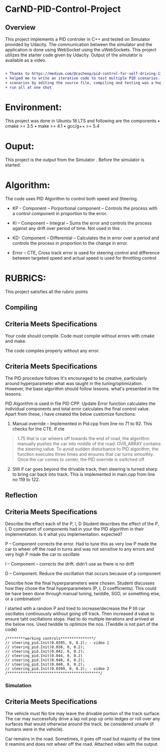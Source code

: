 # CarND-PID-Control-Project

## Overview

This project implements a PID controler in C++ and tested on Simulator provided by Udacity. The
communication between the simulator and the application is done using WebSocket using the
uWebSockets. This project utilizes the starter code given by Udacity. Output of the simulator is
available as a video.

```diff

+ Thanks to https://medium.com/@cacheop/pid-control-for-self-driving-1128b42ab2dd. It
+ helped me to write an iterative code to test multiple PID scenarios. Running each of these
+ scenarios by editing the source file, compiling and testing was a huge task. This helped me to
+ run all at one shot

```

# Environment:

This project was done in Ubuntu 18 LTS and following are the components
• cmake >= 3.5
• make >= 4.1
• gcc/g++ >= 5.4


# Ouput:

This project is the output from the Simulator . Before the simulator is started:


# Algorithm:

The code uses PID Algorithm to control both speed and Steering.

* KP - Component – Porportional component – Controls the process with a control component in
proportion to the error.

* KI – Component – Integral – Sums the error and controls the process against any drift over period
of time. Not used in this .

* KD- Component – Differential – Calculates the in error over a period and controls the process in
proportion to the change in error.

* Error – CTE, Cross track error is used for steering control and difference between targeted speed
and actual speed is used for throttling control


# RUBRICS:

This project satisfies all the rubric points

## Compiling

## Criteria                                               Meets Specifications
Your code
should compile.                                           Code must compile without errors with cmake and make.


The code compiles properly without any error.



## Criteria                                               Meets Specifications
The PID procedure follows                                 It's encouraged to be creative, particularly around hyperparameter
what was taught in the                                    tuning/optimization. However, the base algorithm should follow
lessons.                                                  what's presented in the lessons.


PID Algorithm is used in file PID CPP. Update Error function calculates the individual
components and total error calculates the final control value. Apart from these, i have created the
below customize functions:

1. Manual override – Implemented in Pid.cpp from line no 71 to 92. This checks for the CTE. If cte
> 1.75 that is car wheers off towards the end of road, the algorithm manually pushes the car into
middle of the road. OVR_ARRAY contains the steering value. To avoid sudden disturbance to PID
algorithm, the function executes three times and ensures that car turns smoothly. Once the car
comes to center, the PID override is switched off

2. Still if car goes beyond the drivable track, then steering is turned sharp to bring car back into
track. This is implemented in main.cpp from line no 119 to 122.


## Reflection

## Criteria                                             Meets Specifications
Describe the effect each of the P, I, D                 Student describes the effect of the P, I, D component of
components had in your                                  the PID algorithm in their implementation. Is it what you
implementation.                                         expected?

P – Component corrects the error. Had to tune this as very low P made the car to wheer off the road in turns and was not sensitive to any errors and very high P made the car to oscillate

I – Component – corrects the drift. didn’t use as there is no drift

D – Component. Reduce the oscillation that occurs because of p component


Describe how the final hyperparameters were chosen.     Student discusses how they chose the final hyperparameters (P, I, D
                                                        coefficients). This could be have been done through manual tuning,
                                                        twiddle, SGD, or something else, or a combination!
                                                        
                                                        
I started wtih a random P and tried to increase/decrease the P till car oscillates continuously
without going off track. Then increased d value to ensure taht oscillations stops. Had to do multiple
iterations and arrived at the below nos. Used twiddle to optimize the nos. (Twiddle is not part of
the code)

```
/********working controls***************/
// steering_pid.Init(0.0395, 0, 0.2); - video 1
// steering_pid.Init(0.038, 0, 0.2);
// steering_pid.Init(0.042, 0, 0.2);
// steering_pid.Init(0.044, 0, 0.2)
// steering_pid.Init(0.048, 0, 0.2);
// steering_pid.Init(0.040, 0, 0.2);
// steering_pid.Init(0.0399, 0, 0.2); - video 2
/******************************************/

```

### Simulation

##  Criteria                                      Meets Specifications
The vehicle must                                  No tire may leave the drivable portion of the track surface. The car may
successfully drive a lap                          not pop up onto ledges or roll over any surfaces that would otherwise
around the track.                                 be considered unsafe (if humans were in the vehicle).



Car remains in the road. Sometimes, it goes off road but majority of the time it reamins and does
not wheer off the road. Attached video with the output.






                                                        
